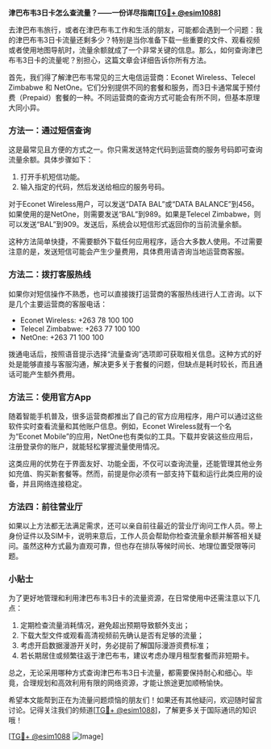**津巴布韦3日卡怎么查流量？——一份详尽指南[[TG💪+ @esim1088](https://t.me/s/esim1088)]**

去津巴布韦旅行，或者在津巴布韦工作和生活的朋友，可能都会遇到一个问题：我的津巴布韦3日卡流量还剩多少？特别是当你准备下载一些重要的文件、观看视频或者使用地图导航时，流量余额就成了一个非常关键的信息。那么，如何查询津巴布韦3日卡的流量呢？别担心，这篇文章会详细告诉你所有方法。

首先，我们得了解津巴布韦常见的三大电信运营商：Econet Wireless、Telecel Zimbabwe 和 NetOne。它们分别提供不同的套餐和服务，而3日卡通常属于预付费（Prepaid）套餐的一种。不同运营商的查询方式可能会有所不同，但基本原理大同小异。

### 方法一：通过短信查询

这是最常见且方便的方式之一。你只需发送特定代码到运营商的服务号码即可查询流量余额。具体步骤如下：

1. 打开手机短信功能。
2. 输入指定的代码，然后发送给相应的服务号码。

对于Econet Wireless用户，可以发送“DATA BAL”或“DATA BALANCE”到456。如果使用的是NetOne，则需要发送“BAL”到989。如果是Telecel Zimbabwe，则可以发送“BAL”到909。发送后，系统会以短信形式返回你的当前流量余额。

这种方法简单快捷，不需要额外下载任何应用程序，适合大多数人使用。不过需要注意的是，发送短信可能会产生少量费用，具体费用请咨询当地运营商客服。

### 方法二：拨打客服热线

如果你对短信操作不熟悉，也可以直接拨打运营商的客服热线进行人工咨询。以下是几个主要运营商的客服电话：

- Econet Wireless: +263 78 100 100
- Telecel Zimbabwe: +263 77 100 100
- NetOne: +263 71 100 100

拨通电话后，按照语音提示选择“流量查询”选项即可获取相关信息。这种方式的好处是能够直接与客服沟通，解决更多关于套餐的问题，但缺点是耗时较长，而且通话可能产生额外费用。

### 方法三：使用官方App

随着智能手机普及，很多运营商都推出了自己的官方应用程序，用户可以通过这些软件实时查看流量和其他账户信息。例如，Econet Wireless就有一个名为“Econet Mobile”的应用，NetOne也有类似的工具。下载并安装这些应用后，注册登录你的账户，就能轻松掌握流量使用情况。

这类应用的优势在于界面友好、功能全面，不仅可以查询流量，还能管理其他业务如充值、购买新套餐等。然而，前提是你必须有一部支持下载和运行此类应用的设备，并且网络连接稳定。

### 方法四：前往营业厅

如果以上方法都无法满足需求，还可以亲自前往最近的营业厅询问工作人员。带上身份证件以及SIM卡，说明来意后，工作人员会帮助你检查流量余额并解答相关疑问。虽然这种方式最为直观可靠，但也存在排队等候时间长、地理位置受限等问题。

### 小贴士

为了更好地管理和利用津巴布韦3日卡的流量资源，在日常使用中还需注意以下几点：

1. 定期检查流量消耗情况，避免超出预期导致额外支出；
2. 下载大型文件或观看高清视频前先确认是否有足够的流量；
3. 考虑开启数据漫游开关时，务必提前了解国际漫游资费标准；
4. 若长期居住或频繁往返于津巴布韦，建议考虑办理月租型套餐而非短期卡。

总之，无论采用哪种方式查询津巴布韦3日卡流量，都需要保持耐心和细心。毕竟，合理规划和高效利用有限的网络资源，才能让旅途更加顺畅愉快。

希望本文能帮到正在为流量问题烦恼的朋友们！如果还有其他疑问，欢迎随时留言讨论。记得关注我们的频道[[TG💪+ @esim1088](https://t.me/s/esim1088)]，了解更多关于国际通讯的知识哦！

[[TG💪+ @esim1088](https://t.me/s/esim1088) ![Image](https://i.postimg.cc/4NQfJmqS/Snipaste-2025-05-13-00-14-12.png)]